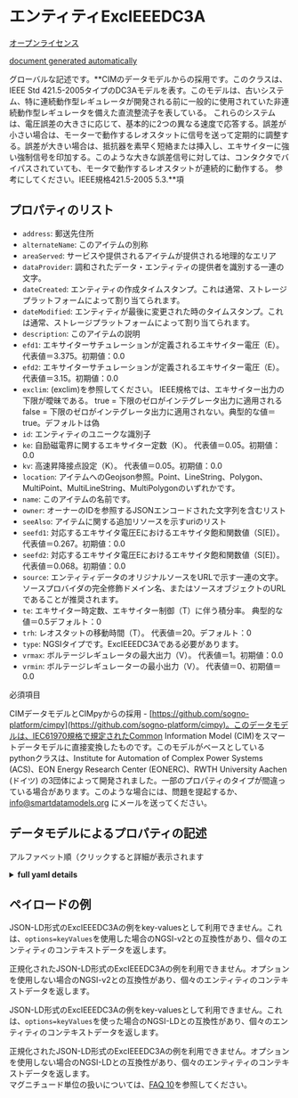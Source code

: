 エンティティExcIEEEDC3A  
=================  
[オープンライセンス](https://github.com/smart-data-models//dataModel.EnergyCIM/blob/master/ExcIEEEDC3A/LICENSE.md)  
[document generated automatically](https://docs.google.com/presentation/d/e/2PACX-1vTs-Ng5dIAwkg91oTTUdt8ua7woBXhPnwavZ0FxgR8BsAI_Ek3C5q97Nd94HS8KhP-r_quD4H0fgyt3/pub?start=false&loop=false&delayms=3000#slide=id.gb715ace035_0_60)  
グローバルな記述です。**CIMのデータモデルからの採用です。このクラスは、IEEE Std 421.5-2005タイプのDC3Aモデルを表す。このモデルは、古いシステム、特に連続動作型レギュレータが開発される前に一般的に使用されていた非連続動作型レギュレータを備えた直流整流子を表している。  これらのシステムは、電圧誤差の大きさに応じて、基本的に2つの異なる速度で応答する。誤差が小さい場合は、モーターで動作するレオスタットに信号を送って定期的に調整する。誤差が大きい場合は、抵抗器を素早く短絡または挿入し、エキサイターに強い強制信号を印加する。このような大きな誤差信号に対しては、コンタクタでバイパスされていても、モータで動作するレオスタットが連続的に動作する。   参考にしてください。IEEE規格421.5-2005 5.3.**項  

## プロパティのリスト  

- `address`: 郵送先住所  - `alternateName`: このアイテムの別称  - `areaServed`: サービスや提供されるアイテムが提供される地理的なエリア  - `dataProvider`: 調和されたデータ・エンティティの提供者を識別する一連の文字。  - `dateCreated`: エンティティの作成タイムスタンプ。これは通常、ストレージプラットフォームによって割り当てられます。  - `dateModified`: エンティティが最後に変更された時のタイムスタンプ。これは通常、ストレージプラットフォームによって割り当てられます。  - `description`: このアイテムの説明  - `efd1`: エキサイターサチュレーションが定義されるエキサイター電圧（E）。  代表値＝3.375。初期値：0.0  - `efd2`: エキサイターサチュレーションが定義されるエキサイター電圧（E）。  代表値＝3.15。初期値：0.0  - `exclim`: (exclim)を参照してください。  IEEE規格では、エキサイター出力の下限が曖昧である。 true = 下限のゼロがインテグレータ出力に適用される false = 下限のゼロがインテグレータ出力に適用されない。典型的な値＝true。デフォルトは偽  - `id`: エンティティのユニークな識別子  - `ke`: 自励磁電界に関するエキサイター定数（K）。  代表値＝0.05。初期値：0.0  - `kv`: 高速昇降接点設定（K）。  代表値＝0.05。初期値：0.0  - `location`: アイテムへのGeojson参照。Point、LineString、Polygon、MultiPoint、MultiLineString、MultiPolygonのいずれかです。  - `name`: このアイテムの名前です。  - `owner`: オーナーのIDを参照するJSONエンコードされた文字列を含むリスト  - `seeAlso`: アイテムに関する追加リソースを示すuriのリスト  - `seefd1`: 対応するエキサイタ電圧Eにおけるエキサイタ飽和関数値（S[E]）。  代表値＝0.267。初期値：0.0  - `seefd2`: 対応するエキサイタ電圧Eにおけるエキサイタ飽和関数値（S[E]）。  代表値＝0.068。初期値：0.0  - `source`: エンティティデータのオリジナルソースをURLで示す一連の文字。ソースプロバイダの完全修飾ドメイン名、またはソースオブジェクトのURLであることが推奨されます。  - `te`: エキサイター時定数、エキサイター制御（T）に伴う積分率。  典型的な値＝0.5デフォルト：0  - `trh`: レオスタットの移動時間（T）。  代表値＝20。デフォルト：0  - `type`: NGSIタイプです。ExcIEEEDC3Aである必要があります。  - `vrmax`: ボルテージレギュレータの最大出力（V）。  代表値＝1。初期値：0.0  - `vrmin`: ボルテージレギュレーターの最小出力（V）。  代表値＝0、初期値＝0.0    
必須項目  
CIMデータモデルとCIMpyからの採用 - [https://github.com/sogno-platform/cimpy](https://github.com/sogno-platform/cimpy)。このデータモデルは、IEC61970規格で規定されたCommon Information Model (CIM)をスマートデータモデルに直接変換したものです。このモデルがベースとしているpythonクラスは、Institute for Automation of Complex Power Systems (ACS)、EON Energy Research Center (EONERC)、RWTH University Aachen (ドイツ) の3団体によって開発されました。一部のプロパティのタイプが間違っている場合があります。このような場合には、問題を提起するか、info@smartdatamodels.org にメールを送ってください。  
## データモデルによるプロパティの記述  
アルファベット順（クリックすると詳細が表示されます  
<details><summary><strong>full yaml details</strong></summary>    
```yaml  
ExcIEEEDC3A:    
  description: 'Adapted from CIM data models. The class represents IEEE Std 421.5-2005 type DC3A model. This model represents represent older systems, in particular those dc commutator exciters with non-continuously acting regulators that were commonly used before the development of the continuously acting varieties.  These systems respond at basically two different rates, depending upon the magnitude of voltage error. For small errors, adjustment is made periodically with a signal to a motor-operated rheostat. Larger errors cause resistors to be quickly shorted or inserted and a strong forcing signal applied to the exciter. Continuous motion of the motor-operated rheostat occurs for these larger error signals, even though it is bypassed by contactor action.   Reference: IEEE Standard 421.5-2005 Section 5.3.'    
  properties:    
    address:    
      description: 'The mailing address'    
      properties:    
        addressCountry:    
          description: 'Property. The country. For example, Spain. Model:''https://schema.org/addressCountry'''    
          type: string    
        addressLocality:    
          description: 'Property. The locality in which the street address is, and which is in the region. Model:''https://schema.org/addressLocality'''    
          type: string    
        addressRegion:    
          description: 'Property. The region in which the locality is, and which is in the country. Model:''https://schema.org/addressRegion'''    
          type: string    
        postOfficeBoxNumber:    
          description: 'Property. The post office box number for PO box addresses. For example, 03578. Model:''https://schema.org/postOfficeBoxNumber'''    
          type: string    
        postalCode:    
          description: 'Property. The postal code. For example, 24004. Model:''https://schema.org/https://schema.org/postalCode'''    
          type: string    
        streetAddress:    
          description: 'Property. The street address. Model:''https://schema.org/streetAddress'''    
          type: string    
      type: object    
      x-ngsi:    
        model: https://schema.org/address    
        type: Property    
    alternateName:    
      description: 'An alternative name for this item'    
      type: string    
      x-ngsi:    
        type: Property    
    areaServed:    
      description: 'The geographic area where a service or offered item is provided'    
      type: string    
      x-ngsi:    
        model: https://schema.org/Text    
        type: Property    
    dataProvider:    
      description: 'A sequence of characters identifying the provider of the harmonised data entity.'    
      type: string    
      x-ngsi:    
        type: Property    
    dateCreated:    
      description: 'Entity creation timestamp. This will usually be allocated by the storage platform.'    
      format: date-time    
      type: string    
      x-ngsi:    
        type: Property    
    dateModified:    
      description: 'Timestamp of the last modification of the entity. This will usually be allocated by the storage platform.'    
      format: date-time    
      type: string    
      x-ngsi:    
        type: Property    
    description:    
      description: 'A description of this item'    
      type: string    
      x-ngsi:    
        type: Property    
    efd1:    
      description: 'Exciter voltage at which exciter saturation is defined (E).  Typical Value = 3.375. Default: 0.0'    
      type: number    
      x-ngsi:    
        model: https://schema.org/Number    
        type: Property    
    efd2:    
      description: 'Exciter voltage at which exciter saturation is defined (E).  Typical Value = 3.15. Default: 0.0'    
      type: number    
      x-ngsi:    
        model: https://schema.org/Number    
        type: Property    
    exclim:    
      description: '(exclim).  IEEE standard is ambiguous about lower limit on exciter output. true = a lower limit of zero is applied to integrator output false = a lower limit of zero is not applied to integrator output. Typical Value = true. Default: False'    
      type: number    
      x-ngsi:    
        model: https://schema.org/Number    
        type: Property    
    id:    
      anyOf: &excieeedc3a_-_properties_-_owner_-_items_-_anyof    
        - description: 'Property. Identifier format of any NGSI entity'    
          maxLength: 256    
          minLength: 1    
          pattern: ^[\w\-\.\{\}\$\+\*\[\]`|~^@!,:\\]+$    
          type: string    
        - description: 'Property. Identifier format of any NGSI entity'    
          format: uri    
          type: string    
      description: 'Unique identifier of the entity'    
      x-ngsi:    
        type: Property    
    ke:    
      description: 'Exciter constant related to self-excited field (K).  Typical Value = 0.05. Default: 0.0'    
      type: number    
      x-ngsi:    
        model: https://schema.org/Number    
        type: Property    
    kv:    
      description: 'Fast raise/lower contact setting (K).  Typical Value = 0.05. Default: 0.0'    
      type: number    
      x-ngsi:    
        model: https://schema.org/Number    
        type: Property    
    location:    
      description: 'Geojson reference to the item. It can be Point, LineString, Polygon, MultiPoint, MultiLineString or MultiPolygon'    
      oneOf:    
        - description: 'Geoproperty. Geojson reference to the item. Point'    
          properties:    
            bbox:    
              items:    
                type: number    
              minItems: 4    
              type: array    
            coordinates:    
              items:    
                type: number    
              minItems: 2    
              type: array    
            type:    
              enum:    
                - Point    
              type: string    
          required:    
            - type    
            - coordinates    
          title: 'GeoJSON Point'    
          type: object    
        - description: 'Geoproperty. Geojson reference to the item. LineString'    
          properties:    
            bbox:    
              items:    
                type: number    
              minItems: 4    
              type: array    
            coordinates:    
              items:    
                items:    
                  type: number    
                minItems: 2    
                type: array    
              minItems: 2    
              type: array    
            type:    
              enum:    
                - LineString    
              type: string    
          required:    
            - type    
            - coordinates    
          title: 'GeoJSON LineString'    
          type: object    
        - description: 'Geoproperty. Geojson reference to the item. Polygon'    
          properties:    
            bbox:    
              items:    
                type: number    
              minItems: 4    
              type: array    
            coordinates:    
              items:    
                items:    
                  items:    
                    type: number    
                  minItems: 2    
                  type: array    
                minItems: 4    
                type: array    
              type: array    
            type:    
              enum:    
                - Polygon    
              type: string    
          required:    
            - type    
            - coordinates    
          title: 'GeoJSON Polygon'    
          type: object    
        - description: 'Geoproperty. Geojson reference to the item. MultiPoint'    
          properties:    
            bbox:    
              items:    
                type: number    
              minItems: 4    
              type: array    
            coordinates:    
              items:    
                items:    
                  type: number    
                minItems: 2    
                type: array    
              type: array    
            type:    
              enum:    
                - MultiPoint    
              type: string    
          required:    
            - type    
            - coordinates    
          title: 'GeoJSON MultiPoint'    
          type: object    
        - description: 'Geoproperty. Geojson reference to the item. MultiLineString'    
          properties:    
            bbox:    
              items:    
                type: number    
              minItems: 4    
              type: array    
            coordinates:    
              items:    
                items:    
                  items:    
                    type: number    
                  minItems: 2    
                  type: array    
                minItems: 2    
                type: array    
              type: array    
            type:    
              enum:    
                - MultiLineString    
              type: string    
          required:    
            - type    
            - coordinates    
          title: 'GeoJSON MultiLineString'    
          type: object    
        - description: 'Geoproperty. Geojson reference to the item. MultiLineString'    
          properties:    
            bbox:    
              items:    
                type: number    
              minItems: 4    
              type: array    
            coordinates:    
              items:    
                items:    
                  items:    
                    items:    
                      type: number    
                    minItems: 2    
                    type: array    
                  minItems: 4    
                  type: array    
                type: array    
              type: array    
            type:    
              enum:    
                - MultiPolygon    
              type: string    
          required:    
            - type    
            - coordinates    
          title: 'GeoJSON MultiPolygon'    
          type: object    
      x-ngsi:    
        type: Geoproperty    
    name:    
      description: 'The name of this item.'    
      type: string    
      x-ngsi:    
        type: Property    
    owner:    
      description: 'A List containing a JSON encoded sequence of characters referencing the unique Ids of the owner(s)'    
      items:    
        anyOf: *excieeedc3a_-_properties_-_owner_-_items_-_anyof    
        description: 'Property. Unique identifier of the entity'    
      type: array    
      x-ngsi:    
        type: Property    
    seeAlso:    
      description: 'list of uri pointing to additional resources about the item'    
      oneOf:    
        - items:    
            format: uri    
            type: string    
          minItems: 1    
          type: array    
        - format: uri    
          type: string    
      x-ngsi:    
        type: Property    
    seefd1:    
      description: 'Exciter saturation function value at the corresponding exciter voltage, E (S[E]).  Typical Value = 0.267. Default: 0.0'    
      type: number    
      x-ngsi:    
        model: https://schema.org/Number    
        type: Property    
    seefd2:    
      description: 'Exciter saturation function value at the corresponding exciter voltage, E (S[E]).  Typical Value = 0.068. Default: 0.0'    
      type: number    
      x-ngsi:    
        model: https://schema.org/Number    
        type: Property    
    source:    
      description: 'A sequence of characters giving the original source of the entity data as a URL. Recommended to be the fully qualified domain name of the source provider, or the URL to the source object.'    
      type: string    
      x-ngsi:    
        type: Property    
    te:    
      description: 'Exciter time constant, integration rate associated with exciter control (T).  Typical Value = 0.5. Default: 0'    
      type: number    
      x-ngsi:    
        model: https://schema.org/Number    
        type: Property    
    trh:    
      description: 'Rheostat travel time (T).  Typical Value = 20. Default: 0'    
      type: number    
      x-ngsi:    
        model: https://schema.org/Number    
        type: Property    
    type:    
      description: 'NGSI type. It has to be ExcIEEEDC3A'    
      enum:    
        - ExcIEEEDC3A    
      type: string    
      x-ngsi:    
        type: Property    
    vrmax:    
      description: 'Maximum voltage regulator output (V).  Typical Value = 1. Default: 0.0'    
      type: number    
      x-ngsi:    
        model: https://schema.org/Number    
        type: Property    
    vrmin:    
      description: 'Minimum voltage regulator output (V).  Typical Value = 0. Default: 0.0'    
      type: number    
      x-ngsi:    
        model: https://schema.org/Number    
        type: Property    
  required: []    
  type: object    
```  
</details>    
## ペイロードの例  
JSON-LD形式のExcIEEEDC3Aの例をkey-valuesとして利用できません。これは、`options=keyValues`を使用した場合のNGSI-v2との互換性があり、個々のエンティティのコンテキストデータを返します。  
正規化されたJSON-LD形式のExcIEEEDC3Aの例を利用できません。オプションを使用しない場合のNGSI-v2との互換性があり、個々のエンティティのコンテキストデータを返します。  
JSON-LD形式のExcIEEEDC3Aの例をkey-valuesとして利用できません。これは、`options=keyValues`を使った場合のNGSI-LDとの互換性があり、個々のエンティティのコンテキストデータを返します。  
正規化されたJSON-LD形式のExcIEEEDC3Aの例を利用できません。オプションを使用しない場合のNGSI-LDとの互換性があり、個々のエンティティのコンテキストデータを返します。  
マグニチュード単位の扱いについては、[FAQ 10](https://smartdatamodels.org/index.php/faqs/)を参照してください。